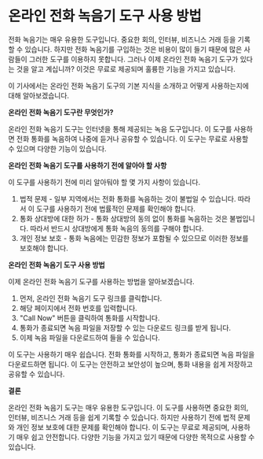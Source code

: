 온라인 전화 녹음기 도구 사용 방법
===================

전화 녹음기는 매우 유용한 도구입니다. 중요한 회의, 인터뷰, 비즈니스 거래 등을 기록할 수 있습니다. 하지만 전화 녹음기를 구입하는 것은 비용이 많이 들기 때문에 많은 사람들이 그러한 도구를 이용하지 못합니다. 그러나 이제 온라인 전화 녹음기 도구가 있다는 것을 알고 계십니까? 이것은 무료로 제공되며 훌륭한 기능을 가지고 있습니다.

이 기사에서는 온라인 전화 녹음기 도구의 기본 지식을 소개하고 어떻게 사용하는지에 대해 알아보겠습니다.

**온라인 전화 녹음기 도구란 무엇인가?**

온라인 전화 녹음기 도구는 인터넷을 통해 제공되는 녹음 도구입니다. 이 도구를 사용하면 전화 통화를 녹음하여 나중에 듣거나 공유할 수 있습니다. 이 도구는 무료로 사용할 수 있으며 다양한 기능이 있습니다.

**온라인 전화 녹음기 도구를 사용하기 전에 알아야 할 사항**

이 도구를 사용하기 전에 미리 알아둬야 할 몇 가지 사항이 있습니다.

1. 법적 문제 - 일부 지역에서는 전화 통화를 녹음하는 것이 불법일 수 있습니다. 따라서 이 도구를 사용하기 전에 법률적인 문제를 확인해야 합니다.
2. 통화 상대방에 대한 허가 - 통화 상대방의 동의 없이 통화를 녹음하는 것은 불법입니다. 따라서 반드시 상대방에게 통화 녹음의 동의를 구해야 합니다.
3. 개인 정보 보호 - 통화 녹음에는 민감한 정보가 포함될 수 있으므로 이러한 정보를 보호해야 합니다.

**온라인 전화 녹음기 도구 사용 방법**

이제 온라인 전화 녹음기 도구를 사용하는 방법을 알아보겠습니다.

1. 먼저, 온라인 전화 녹음기 도구 링크를 클릭합니다.
2. 해당 페이지에서 전화 번호를 입력합니다.
3. "Call Now" 버튼을 클릭하여 통화를 시작합니다.
4. 통화가 종료되면 녹음 파일을 저장할 수 있는 다운로드 링크를 받게 됩니다.
5. 이제 녹음 파일을 다운로드하여 들을 수 있습니다.

이 도구는 사용하기 매우 쉽습니다. 전화 통화를 시작하고, 통화가 종료되면 녹음 파일을 다운로드하면 됩니다. 이 도구는 안전하고 보안성이 높으며, 통화 내용을 쉽게 저장하고 공유할 수 있습니다.

**결론**

온라인 전화 녹음기 도구는 매우 유용한 도구입니다. 이 도구를 사용하면 중요한 회의, 인터뷰, 비즈니스 거래 등을 쉽게 기록할 수 있습니다. 하지만 사용하기 전에 법적 문제와 개인 정보 보호에 대한 문제를 확인해야 합니다. 이 도구는 무료로 제공되며, 사용하기 매우 쉽고 안전합니다. 다양한 기능을 가지고 있기 때문에 다양한 목적으로 사용할 수 있습니다.